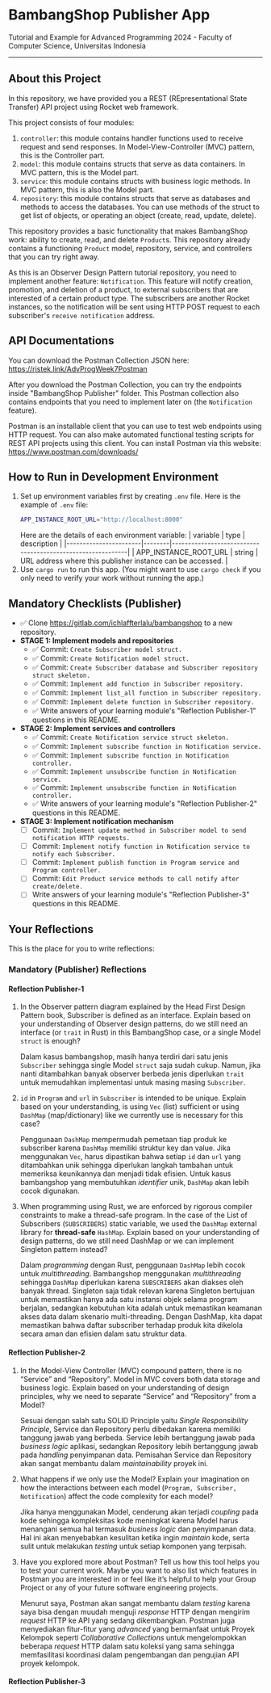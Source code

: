 # BambangShop Publisher App
Tutorial and Example for Advanced Programming 2024 - Faculty of Computer Science, Universitas Indonesia

---

## About this Project
In this repository, we have provided you a REST (REpresentational State Transfer) API project using Rocket web framework.

This project consists of four modules:
1.  `controller`: this module contains handler functions used to receive request and send responses.
    In Model-View-Controller (MVC) pattern, this is the Controller part.
2.  `model`: this module contains structs that serve as data containers.
    In MVC pattern, this is the Model part.
3.  `service`: this module contains structs with business logic methods.
    In MVC pattern, this is also the Model part.
4.  `repository`: this module contains structs that serve as databases and methods to access the databases.
    You can use methods of the struct to get list of objects, or operating an object (create, read, update, delete).

This repository provides a basic functionality that makes BambangShop work: ability to create, read, and delete `Product`s.
This repository already contains a functioning `Product` model, repository, service, and controllers that you can try right away.

As this is an Observer Design Pattern tutorial repository, you need to implement another feature: `Notification`.
This feature will notify creation, promotion, and deletion of a product, to external subscribers that are interested of a certain product type.
The subscribers are another Rocket instances, so the notification will be sent using HTTP POST request to each subscriber's `receive notification` address.

## API Documentations

You can download the Postman Collection JSON here: https://ristek.link/AdvProgWeek7Postman

After you download the Postman Collection, you can try the endpoints inside "BambangShop Publisher" folder.
This Postman collection also contains endpoints that you need to implement later on (the `Notification` feature).

Postman is an installable client that you can use to test web endpoints using HTTP request.
You can also make automated functional testing scripts for REST API projects using this client.
You can install Postman via this website: https://www.postman.com/downloads/

## How to Run in Development Environment
1.  Set up environment variables first by creating `.env` file.
    Here is the example of `.env` file:
    ```bash
    APP_INSTANCE_ROOT_URL="http://localhost:8000"
    ```
    Here are the details of each environment variable:
    | variable              | type   | description                                                |
    |-----------------------|--------|------------------------------------------------------------|
    | APP_INSTANCE_ROOT_URL | string | URL address where this publisher instance can be accessed. |
2.  Use `cargo run` to run this app.
    (You might want to use `cargo check` if you only need to verify your work without running the app.)

## Mandatory Checklists (Publisher)
-   ✅ Clone https://gitlab.com/ichlaffterlalu/bambangshop to a new repository.
-   **STAGE 1: Implement models and repositories**
    -   ✅ Commit: `Create Subscriber model struct.`
    -   ✅ Commit: `Create Notification model struct.`
    -   ✅ Commit: `Create Subscriber database and Subscriber repository struct skeleton.`
    -   ✅ Commit: `Implement add function in Subscriber repository.`
    -   ✅ Commit: `Implement list_all function in Subscriber repository.`
    -   ✅ Commit: `Implement delete function in Subscriber repository.`
    -   ✅ Write answers of your learning module's "Reflection Publisher-1" questions in this README.
-   **STAGE 2: Implement services and controllers**
    -   ✅ Commit: `Create Notification service struct skeleton.`
    -   ✅ Commit: `Implement subscribe function in Notification service.`
    -   ✅ Commit: `Implement subscribe function in Notification controller.`
    -   ✅ Commit: `Implement unsubscribe function in Notification service.`
    -   ✅ Commit: `Implement unsubscribe function in Notification controller.`
    -   ✅ Write answers of your learning module's "Reflection Publisher-2" questions in this README.
-   **STAGE 3: Implement notification mechanism**
    -   [ ] Commit: `Implement update method in Subscriber model to send notification HTTP requests.`
    -   [ ] Commit: `Implement notify function in Notification service to notify each Subscriber.`
    -   [ ] Commit: `Implement publish function in Program service and Program controller.`
    -   [ ] Commit: `Edit Product service methods to call notify after create/delete.`
    -   [ ] Write answers of your learning module's "Reflection Publisher-3" questions in this README.

## Your Reflections
This is the place for you to write reflections:

### Mandatory (Publisher) Reflections

#### Reflection Publisher-1
1. In the Observer pattern diagram explained by the Head First Design Pattern book, Subscriber is defined as an interface. Explain based on your understanding of Observer design patterns, do we still need an interface (or `trait` in Rust) in this BambangShop case, or a single Model `struct` is enough?

    Dalam kasus bambangshop, masih hanya terdiri dari satu jenis `Subscriber` sehingga single Model `struct` saja sudah cukup. Namun, jika nanti ditambahkan banyak observer berbeda jenis diperlukan `trait` untuk memudahkan implementasi untuk masing masing `Subscriber`.

2. `id` in `Program` and `url` in `Subscriber` is intended to be unique. Explain based on your understanding, is using `Vec` (list) sufficient or using `DashMap` (map/dictionary) like we currently use is necessary for this case?

    Penggunaan `DashMap` mempermudah pemetaan tiap produk ke subscriber karena `DashMap` memiliki struktur key dan value. Jika menggunakan `Vec`, harus dipastikan bahwa setiap `id` dan `url` yang ditambahkan unik sehingga diperlukan langkah tambahan untuk memeriksa keunikannya dan menjadi tidak efisien. Untuk kasus bambangshop yang membutuhkan _identifier_ unik, `DashMap` akan lebih cocok digunakan.

3. When programming using Rust, we are enforced by rigorous compiler constraints to make a thread-safe program. In the case of the List of Subscribers (`SUBSCRIBERS`) static variable, we used the `DashMap` external library for **thread-safe** `HashMap`. Explain based on your understanding of design patterns, do we still need DashMap or we can implement Singleton pattern instead?

    Dalam _programming_ dengan Rust, penggunaan `DashMap` lebih cocok untuk _multithreading_. Bambangshop menggunakan _multithreading_ sehingga `DashMap` diperlukan karena `SUBSCRIBERS` akan diakses oleh banyak thread. Singleton saja tidak relevan karena Singleton bertujuan untuk memastikan hanya ada satu instansi objek selama program berjalan, sedangkan kebutuhan kita adalah untuk memastikan keamanan akses data dalam skenario multi-threading. Dengan DashMap, kita dapat memastikan bahwa daftar subscriber terhadap produk kita dikelola secara aman dan efisien dalam satu struktur data.

#### Reflection Publisher-2
1. In the Model-View Controller (MVC) compound pattern, there is no “Service” and “Repository”. Model in MVC covers both data storage and business logic. Explain based on your understanding of design principles, why we need to separate “Service” and “Repository” from a Model?

    Sesuai dengan salah satu SOLID Principle yaitu _Single Responsibility Principle_, Service dan Repository perlu dibedakan karena memiliki tanggung jawab yang berbeda. Service lebih bertanggung jawab pada _business logic_ aplikasi, sedangkan Repository lebih bertanggung jawab pada _handling_ penyimpanan data. Pemisahan Service dan Repository akan sangat membantu dalam _maintainability_ proyek ini.

2. What happens if we only use the Model? Explain your imagination on how the interactions between each model (`Program, Subscriber, Notification`) affect the code complexity for each model?

    Jika hanya menggunakan Model, cenderung akan terjadi _coupling_ pada kode sehingga kompleksitas kode meningkat karena Model harus menangani semua hal termasuk _business logic_ dan penyimpanan data. Hal ini akan menyebabkan kesulitan ketika ingin _maintain_ kode, serta sulit untuk melakukan _testing_ untuk setiap komponen yang terpisah.

3. Have you explored more about Postman? Tell us how this tool helps you to test your current work. Maybe you want to also list which features in Postman you are interested in or feel like it’s helpful to help your Group Project or any of your future software engineering projects.

    Menurut saya, Postman akan sangat membantu dalam _testing_ karena saya bisa dengan muudah menguji _response_ HTTP dengan mengirim _request_ HTTP ke API yang sedang dikembangkan. Postman juga menyediakan fitur-fitur yang _advanced_ yang bermanfaat untuk Proyek Kelompok seperti _Collaborative Collections_ untuk mengelompokkan beberapa _request_ HTTP dalam satu koleksi yang sama sehingga memfasilitasi koordinasi dalam pengembangan dan pengujian API proyek kelompok.

#### Reflection Publisher-3
